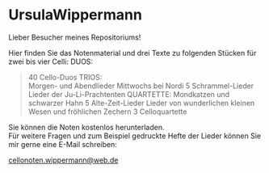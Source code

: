 # UrsulaWippermann

Lieber Besucher meines Repositoriums!

Hier finden Sie das Notenmaterial und drei Texte zu folgenden Stücken für zwei bis vier Celli:
DUOS:
 > 40 Cello-Duos
TRIOS:  
 > Morgen- und Abendlieder
 > Mittwochs bei Nordi
   5 Schrammel-Lieder
 > Lieder der Ju-Li-Prachtenten
QUARTETTE:
 > Mondkatzen und schwarzer Hahn 
   5 Alte-Zeit-Lieder 
 > Lieder von wunderlichen kleinen Wesen und fröhlichen Zechern 
   3 Celloquartette
  
Sie können die Noten kostenlos herunterladen.  
Für weitere Fragen und zum Beispiel gedruckte Hefte der Lieder können Sie mir gerne eine E-Mail schreiben:
  
  cellonoten.wippermann@web.de
